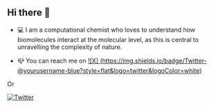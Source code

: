 ## Hi there 👋

- 💻 I am a computational chemist who loves to understand how biomolecules interact at the molecular level, as this is central to unravelling the complexity of nature. 

- 📪 You can reach me on [![X] (https://img.shields.io/badge/Twitter-@yourusername-blue?style=flat&logo=twitter&logoColor=white)](https://x.com/ANicoli90)

Or

[![Twitter](https://img.shields.io/badge/Twitter-@yourusername-blue?style=flat&logo=twitter&logoColor=white)](https://twitter.com/yourusername)

<!--
**anicoli/anicoli** is a ✨ _special_ ✨ repository because its `README.md` (this file) appears on your GitHub profile.
jjjjj
Here are some ideas to get you started:

- 🔭 I’m currently working on ...
- 🌱 I’m currently learning ...
- 👯 I’m looking to collaborate on ...
- 🤔 I’m looking for help with ...
- 💬 Ask me about ...
- 📫 How to reach me: ...
- 😄 Pronouns: ...
- ⚡ Fun fact: ...
-->
